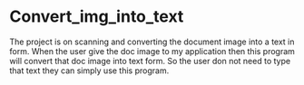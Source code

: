 # Convert_img_into_text
The project is on scanning and converting the document image into a text in form. When the user give the doc image to my application then this program will convert that doc image into text form. So the user don not need to type that text they can simply use this program.
